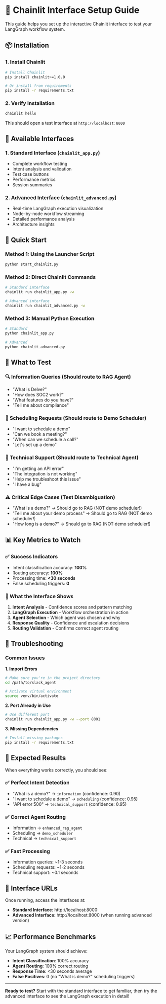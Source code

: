 # 🚀 Chainlit Interface Setup Guide

This guide helps you set up the interactive Chainlit interface to test your LangGraph workflow system.

## 📦 Installation

### 1. Install Chainlit
```bash
# Install Chainlit 
pip install chainlit>=1.0.0

# Or install from requirements
pip install -r requirements.txt
```

### 2. Verify Installation
```bash
chainlit hello
```
This should open a test interface at `http://localhost:8000`

## 🎯 Available Interfaces

### 1. **Standard Interface** (`chainlit_app.py`)
- Complete workflow testing
- Intent analysis and validation
- Test case buttons
- Performance metrics
- Session summaries

### 2. **Advanced Interface** (`chainlit_advanced.py`)  
- Real-time LangGraph execution visualization
- Node-by-node workflow streaming
- Detailed performance analysis
- Architecture insights

## 🚀 Quick Start

### Method 1: Using the Launcher Script
```bash
python start_chainlit.py
```

### Method 2: Direct Chainlit Commands
```bash
# Standard interface
chainlit run chainlit_app.py -w

# Advanced interface  
chainlit run chainlit_advanced.py -w
```

### Method 3: Manual Python Execution
```bash
# Standard
python chainlit_app.py

# Advanced
python chainlit_advanced.py
```

## 🎯 What to Test

### 🔍 **Information Queries** (Should route to RAG Agent)
- "What is Delve?"
- "How does SOC2 work?"
- "What features do you have?"
- "Tell me about compliance"

### 📅 **Scheduling Requests** (Should route to Demo Scheduler)
- "I want to schedule a demo"
- "Can we book a meeting?"
- "When can we schedule a call?"
- "Let's set up a demo"

### 🔧 **Technical Support** (Should route to Technical Agent)
- "I'm getting an API error"
- "The integration is not working"
- "Help me troubleshoot this issue"
- "I have a bug"

### ⚠️ **Critical Edge Cases** (Test Disambiguation)
- "What is a demo?" → Should go to RAG (NOT demo scheduler!)
- "Tell me about your demo process" → Should go to RAG (NOT demo scheduler!)
- "How long is a demo?" → Should go to RAG (NOT demo scheduler!)

## 📊 Key Metrics to Watch

### ✅ **Success Indicators**
- Intent classification accuracy: **100%**
- Routing accuracy: **100%** 
- Processing time: **<30 seconds**
- False scheduling triggers: **0**

### 🎯 **What the Interface Shows**
1. **Intent Analysis** - Confidence scores and pattern matching
2. **LangGraph Execution** - Workflow orchestration in action
3. **Agent Selection** - Which agent was chosen and why
4. **Response Quality** - Confidence and escalation decisions
5. **Routing Validation** - Confirms correct agent routing

## 🔧 Troubleshooting

### Common Issues

**1. Import Errors**
```bash
# Make sure you're in the project directory
cd /path/to/slack_agent

# Activate virtual environment
source venv/bin/activate
```

**2. Port Already in Use**
```bash
# Use different port
chainlit run chainlit_app.py -w --port 8001
```

**3. Missing Dependencies**
```bash
# Install missing packages
pip install -r requirements.txt
```

## 🎉 Expected Results

When everything works correctly, you should see:

### ✅ **Perfect Intent Detection**
- "What is a demo?" → `information` (confidence: 0.90)
- "I want to schedule a demo" → `scheduling` (confidence: 0.95)
- "API error 500" → `technical_support` (confidence: 0.95)

### ✅ **Correct Agent Routing**
- Information → `enhanced_rag_agent`
- Scheduling → `demo_scheduler`
- Technical → `technical_support`

### ✅ **Fast Processing**
- Information queries: ~1-3 seconds
- Scheduling requests: ~1-2 seconds
- Technical support: ~0.1 seconds

## 🎯 Interface URLs

Once running, access the interfaces at:

- **Standard Interface**: http://localhost:8000
- **Advanced Interface**: http://localhost:8000 (when running advanced version)

## 📈 Performance Benchmarks

Your LangGraph system should achieve:
- **Intent Classification**: 100% accuracy
- **Agent Routing**: 100% correct routing
- **Response Time**: <30 seconds average
- **False Positives**: 0 (no "What is demo?" scheduling triggers)

---

**Ready to test?** Start with the standard interface to get familiar, then try the advanced interface to see the LangGraph execution in detail!